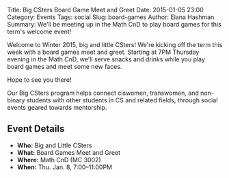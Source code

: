 Title: Big CSters Board Game Meet and Greet
Date: 2015-01-05 23:00
Category: Events
Tags: social
Slug: board-games
Author: Elana Hashman
Summary: We'll be meeting up in the Math CnD to play board games for this term's welcome event!

Welcome to Winter 2015, big and little CSters! We're kicking off the term this 
week with a board games meet and greet. Starting at 7PM Thursday evening in the 
Math CnD, we'll serve snacks and drinks while you play board games and meet 
some new faces.

Hope to see you there!

Our Big CSters program helps connect ciswomen, transwomen, and non-binary students with other students in CS and related fields, through social events geared towards mentorship.

## Event Details ##

+ **Who:** Big and Little CSters
+ **What:** Board Games Meet and Greet
+ **Where:** Math CnD (MC 3002)
+ **When:** Thu. Jan. 8, 7:00&ndash;11:00PM

